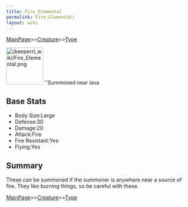 ```yaml
---
title: Fire_Elemental
permalink: Fire_Elemental/
layout: wiki
---
```


[MainPage](/keeperrl_wiki/ "wikilink")>>[Creature](/keeperrl_wiki/Creature_Guide "wikilink")>>[Type](/keeperrl_wiki/Type "wikilink")

<img src="/keeperrl_wiki/Fire_Elemental.png" title="fig:/keeperrl_wiki/Fire_Elemental.png" alt="/keeperrl_wiki/Fire_Elemental.png" width="100" />
''Summoned near lava

Base Stats
----------

-   Body Size:Large
-   Defense:30
-   Damage:20
-   Attack:Fire
-   Fire Resistant:Yes
-   Flying:Yes

Summary
-------

These can be summoned if the summoner is anywhere near a source of fire.
They like burning things, so be careful with these.

[MainPage](/keeperrl_wiki/ "wikilink")>>[Creature](/keeperrl_wiki/Creature_Guide "wikilink")>>[Type](/keeperrl_wiki/Type "wikilink")

